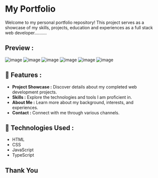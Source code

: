 # My Portfolio

Welcome to my personal portfolio repository! This project serves as a showcase of my skills, projects, education and experiences as a  full stack web developer..........


## Preview :
![image](https://github.com/raviranjan0/myportfolio/assets/100368738/9d7274a2-9bb6-429e-bc1e-adaaab0b5bbf)
![image](https://github.com/raviranjan0/myportfolio/assets/100368738/d34d2006-6ee7-416d-852e-1d2d09b9d5f7)
![image](https://github.com/raviranjan0/myportfolio/assets/100368738/66d11ea7-b2cb-4790-bb16-9ad3d7b889ce)
![image](https://github.com/raviranjan0/myportfolio/assets/100368738/349f7b49-ee6a-4102-a932-1639cdb22cc1)
![image](https://github.com/raviranjan0/myportfolio/assets/100368738/806d7e39-3ca3-41f9-8d08-ae6e119c00fa)
![image](https://github.com/raviranjan0/myportfolio/assets/100368738/59b99f6f-45a8-426d-a207-97515d5c2747)

## 🚀 Features :

- **Project Showcase :** Discover details about my completed web development projects.
- **Skills :** Explore the technologies and tools I am proficient in.
- **About Me :** Learn more about my background, interests, and experiences.
- **Contact :** Connect with me through various channels.

## 🔧 Technologies Used :
- HTML 
- CSS 
- JavaScript 
- TypeScript 

## Thank You 
